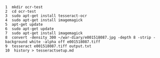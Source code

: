     1  mkdir ocr-test
    2  cd ocr-test
    3  sudo apt-get install tesseract-ocr
    4  sudo apt-get install imagemagick
    5  apt-get update
    6  sudo apt-get update
    7  sudo apt-get install imagemagick
    8  convert -density 300 ~/war-diary/e001518087.jpg -depth 8 -strip -background white -alpha off e001518087.tiff
    9  tesseract e001518087.tiff output.txt
    10  history > tesseractsetup.md
